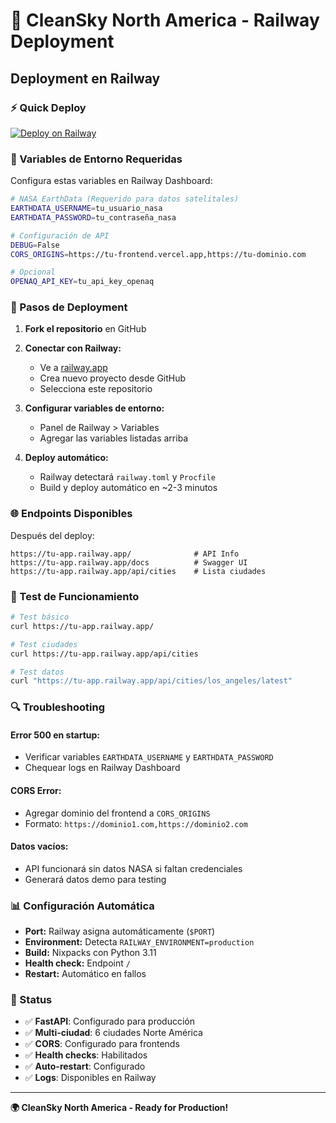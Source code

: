 # 🚀 CleanSky North America - Railway Deployment

## Deployment en Railway

### ⚡ Quick Deploy

[![Deploy on Railway](https://railway.app/button.svg)](https://railway.app/new/template)

### 🔧 Variables de Entorno Requeridas

Configura estas variables en Railway Dashboard:

```bash
# NASA EarthData (Requerido para datos satelitales)
EARTHDATA_USERNAME=tu_usuario_nasa
EARTHDATA_PASSWORD=tu_contraseña_nasa

# Configuración de API
DEBUG=False
CORS_ORIGINS=https://tu-frontend.vercel.app,https://tu-dominio.com

# Opcional
OPENAQ_API_KEY=tu_api_key_openaq
```

### 📝 Pasos de Deployment

1. **Fork el repositorio** en GitHub
2. **Conectar con Railway:**
   - Ve a [railway.app](https://railway.app)
   - Crea nuevo proyecto desde GitHub
   - Selecciona este repositorio

3. **Configurar variables de entorno:**
   - Panel de Railway > Variables
   - Agregar las variables listadas arriba

4. **Deploy automático:**
   - Railway detectará `railway.toml` y `Procfile`
   - Build y deploy automático en ~2-3 minutos

### 🌐 Endpoints Disponibles

Después del deploy:

```
https://tu-app.railway.app/              # API Info
https://tu-app.railway.app/docs          # Swagger UI
https://tu-app.railway.app/api/cities    # Lista ciudades
```

### 🎯 Test de Funcionamiento

```bash
# Test básico
curl https://tu-app.railway.app/

# Test ciudades
curl https://tu-app.railway.app/api/cities

# Test datos
curl "https://tu-app.railway.app/api/cities/los_angeles/latest"
```

### 🔍 Troubleshooting

#### Error 500 en startup:
- Verificar variables `EARTHDATA_USERNAME` y `EARTHDATA_PASSWORD`
- Chequear logs en Railway Dashboard

#### CORS Error:
- Agregar dominio del frontend a `CORS_ORIGINS`
- Formato: `https://dominio1.com,https://dominio2.com`

#### Datos vacíos:
- API funcionará sin datos NASA si faltan credenciales
- Generará datos demo para testing

### 📊 Configuración Automática

- **Port:** Railway asigna automáticamente (`$PORT`)
- **Environment:** Detecta `RAILWAY_ENVIRONMENT=production`
- **Build:** Nixpacks con Python 3.11
- **Health check:** Endpoint `/`
- **Restart:** Automático en fallos

### 🚦 Status

- ✅ **FastAPI**: Configurado para producción
- ✅ **Multi-ciudad**: 6 ciudades Norte América
- ✅ **CORS**: Configurado para frontends
- ✅ **Health checks**: Habilitados
- ✅ **Auto-restart**: Configurado
- ✅ **Logs**: Disponibles en Railway

---

**🌍 CleanSky North America - Ready for Production!**